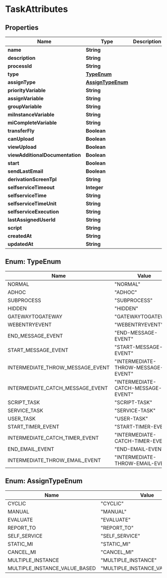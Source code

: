 
# TaskAttributes

## Properties
Name | Type | Description | Notes
------------ | ------------- | ------------- | -------------
**name** | **String** |  | 
**description** | **String** |  |  [optional]
**processId** | **String** |  | 
**type** | [**TypeEnum**](#TypeEnum) |  | 
**assignType** | [**AssignTypeEnum**](#AssignTypeEnum) |  | 
**priorityVariable** | **String** |  |  [optional]
**assignVariable** | **String** |  |  [optional]
**groupVariable** | **String** |  |  [optional]
**miInstanceVariable** | **String** |  |  [optional]
**miCompleteVariable** | **String** |  |  [optional]
**transferFly** | **Boolean** |  | 
**canUpload** | **Boolean** |  | 
**viewUpload** | **Boolean** |  | 
**viewAdditionalDocumentation** | **Boolean** |  | 
**start** | **Boolean** |  | 
**sendLastEmail** | **Boolean** |  | 
**derivationScreenTpl** | **String** |  |  [optional]
**selfserviceTimeout** | **Integer** |  | 
**selfserviceTime** | **String** |  |  [optional]
**selfserviceTimeUnit** | **String** |  |  [optional]
**selfserviceExecution** | **String** |  |  [optional]
**lastAssignedUserId** | **String** |  |  [optional]
**script** | **String** |  |  [optional]
**createdAt** | **String** |  |  [optional]
**updatedAt** | **String** |  |  [optional]


<a name="TypeEnum"></a>
## Enum: TypeEnum
Name | Value
---- | -----
NORMAL | &quot;NORMAL&quot;
ADHOC | &quot;ADHOC&quot;
SUBPROCESS | &quot;SUBPROCESS&quot;
HIDDEN | &quot;HIDDEN&quot;
GATEWAYTOGATEWAY | &quot;GATEWAYTOGATEWAY&quot;
WEBENTRYEVENT | &quot;WEBENTRYEVENT&quot;
END_MESSAGE_EVENT | &quot;END-MESSAGE-EVENT&quot;
START_MESSAGE_EVENT | &quot;START-MESSAGE-EVENT&quot;
INTERMEDIATE_THROW_MESSAGE_EVENT | &quot;INTERMEDIATE-THROW-MESSAGE-EVENT&quot;
INTERMEDIATE_CATCH_MESSAGE_EVENT | &quot;INTERMEDIATE-CATCH-MESSAGE-EVENT&quot;
SCRIPT_TASK | &quot;SCRIPT-TASK&quot;
SERVICE_TASK | &quot;SERVICE-TASK&quot;
USER_TASK | &quot;USER-TASK&quot;
START_TIMER_EVENT | &quot;START-TIMER-EVENT&quot;
INTERMEDIATE_CATCH_TIMER_EVENT | &quot;INTERMEDIATE-CATCH-TIMER-EVENT&quot;
END_EMAIL_EVENT | &quot;END-EMAIL-EVENT&quot;
INTERMEDIATE_THROW_EMAIL_EVENT | &quot;INTERMEDIATE-THROW-EMAIL-EVENT&quot;


<a name="AssignTypeEnum"></a>
## Enum: AssignTypeEnum
Name | Value
---- | -----
CYCLIC | &quot;CYCLIC&quot;
MANUAL | &quot;MANUAL&quot;
EVALUATE | &quot;EVALUATE&quot;
REPORT_TO | &quot;REPORT_TO&quot;
SELF_SERVICE | &quot;SELF_SERVICE&quot;
STATIC_MI | &quot;STATIC_MI&quot;
CANCEL_MI | &quot;CANCEL_MI&quot;
MULTIPLE_INSTANCE | &quot;MULTIPLE_INSTANCE&quot;
MULTIPLE_INSTANCE_VALUE_BASED | &quot;MULTIPLE_INSTANCE_VALUE_BASED&quot;



